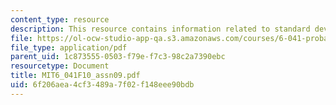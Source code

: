 ```yaml
---
content_type: resource
description: This resource contains information related to standard deviation.
file: https://ol-ocw-studio-app-qa.s3.amazonaws.com/courses/6-041-probabilistic-systems-analysis-and-applied-probability-fall-2010/6f206aea4cf3489a7f02f148eee90bdb_MIT6_041F10_assn09.pdf
file_type: application/pdf
parent_uid: 1c873555-0503-f79e-f7c3-98c2a7390ebc
resourcetype: Document
title: MIT6_041F10_assn09.pdf
uid: 6f206aea-4cf3-489a-7f02-f148eee90bdb
---
```

